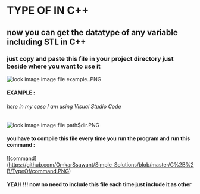 # TYPE OF IN C++


## now you can get the datatype of any variable including STL in C++


### just copy and paste this file in your project directory just beside where you want to use it


![look image image file example..PNG](https://github.com/OmkarSsawant/Simple_Solutions/blob/master/C%2B%2B/TypeOf/example..PNG)



#### EXAMPLE  :

######  here in my case I am using Visual Studio Code


![look image image file path$dir.PNG](https://github.com/OmkarSsawant/Simple_Solutions/blob/master/C%2B%2B/TypeOf/path%24dir.PNG)


####  you have to compile this file every time you run the program and run this command :

![command] (https://github.com/OmkarSsawant/Simple_Solutions/blob/master/C%2B%2B/TypeOf/command.PNG)


#### YEAH !!! now no need to include this file each time just include it as other


